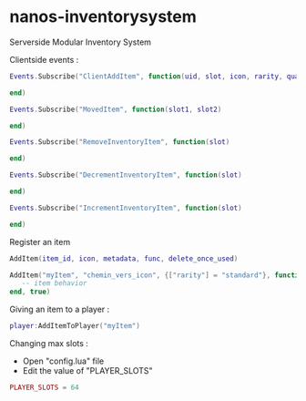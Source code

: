 # nanos-inventorysystem
Serverside Modular Inventory System

Clientside events :

```lua
Events.Subscribe("ClientAddItem", function(uid, slot, icon, rarity, quantity, stackable)

end)

Events.Subscribe("MovedItem", function(slot1, slot2)

end)

Events.Subscribe("RemoveInventoryItem", function(slot)

end)

Events.Subscribe("DecrementInventoryItem", function(slot)

end)

Events.Subscribe("IncrementInventoryItem", function(slot)

end)
```

Register an item
```lua
AddItem(item_id, icon, metadata, func, delete_once_used)

AddItem("myItem", "chemin_vers_icon", {["rarity"] = "standard"}, function(player, itemid)
   -- item behavior
end, true)
```
Giving an item to a player :
```lua
player:AddItemToPlayer("myItem")
```

Changing max slots :
 - Open "config.lua" file
- Edit the value of "PLAYER_SLOTS"
```lua
PLAYER_SLOTS = 64
```

